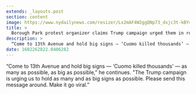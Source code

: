 ```yaml
--- 
extends: _layouts.post 
section: content 
image: https://www.nydailynews.com/resizer/Lx2mAF4W2ggQNp73_dxjc3t-kBY=/1200x0/top/cloudfront-us-east-1.images.arcpublishing.com/tronc/N7NUDE352FFKHBBTJRTVVIWDNU.JPG 
title: > 
  Borough Park protest organizer claims Trump campaign urged them in robocall; Trump denies involvement 
description: > 
  “Come to 13th Avenue and hold big signs — ‘Cuomo killed thousands’ — as many as possible, as big as possible,” he continues."The Trump campaign is urging us to hold as many and as big signs as possible.Please send this message around.Make it go viral.” 
date: 1602262822.0406282 
--- 
```

“Come to 13th Avenue and hold big signs — ‘Cuomo killed thousands’ — as many as possible, as big as possible,” he continues. "The Trump campaign is urging us to hold as many and as big signs as possible. Please send this message around. Make it go viral.”